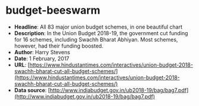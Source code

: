 # budget-beeswarm

- **Headline**: All 83 major union budget schemes, in one beautiful chart
- **Description**: In the Union Budget 2018-19, the government cut funding for 16 schemes, including Swachh Bharat Abhiyan. Most schemes, however, had their funding boosted.
- **Author**: Harry Stevens
- **Date**: 1 February, 2017
- **URL**: [https://www.hindustantimes.com/interactives/union-budget-2018-swachh-bharat-cut-all-budget-schemes/](https://www.hindustantimes.com/interactives/union-budget-2018-swachh-bharat-cut-all-budget-schemes/)
- **Data source**: [http://www.indiabudget.gov.in/ub2018-19/bag/bag7.pdf](http://www.indiabudget.gov.in/ub2018-19/bag/bag7.pdf)